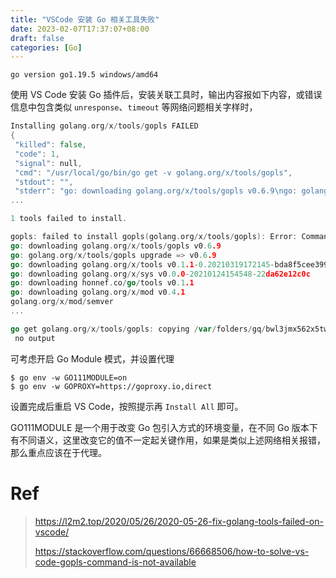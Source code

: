 ```yaml
---
title: "VSCode 安装 Go 相关工具失败"
date: 2023-02-07T17:37:07+08:00
draft: false
categories: [Go]
---
```


```
go version go1.19.5 windows/amd64
```

使用 VS Code 安装 Go 插件后，安装关联工具时，输出内容报如下内容，或错误信息中包含类似 `unresponse`、`timeout` 等网络问题相关字样时，

```go
Installing golang.org/x/tools/gopls FAILED
{
 "killed": false,
 "code": 1,
 "signal": null,
 "cmd": "/usr/local/go/bin/go get -v golang.org/x/tools/gopls",
 "stdout": "",
 "stderr": "go: downloading golang.org/x/tools/gopls v0.6.9\ngo: golang.org/x/tools/gopls upgrade => v0.6.9\ngo: downloading golang.org/x/tools v0.1.1-0.20210319172145-bda8f5cee399
...

1 tools failed to install.

gopls: failed to install gopls(golang.org/x/tools/gopls): Error: Command failed: /usr/local/go/bin/go get -v golang.org/x/tools/gopls
go: downloading golang.org/x/tools/gopls v0.6.9
go: golang.org/x/tools/gopls upgrade => v0.6.9
go: downloading golang.org/x/tools v0.1.1-0.20210319172145-bda8f5cee399
go: downloading golang.org/x/sys v0.0.0-20210124154548-22da62e12c0c
go: downloading honnef.co/go/tools v0.1.1
go: downloading golang.org/x/mod v0.4.1
golang.org/x/mod/semver
...

go get golang.org/x/tools/gopls: copying /var/folders/gq/bwl3jmx562x5twchgxvb6mlh0000gn/T/go-build703164122/b001/exe/a.out: open /usr/local/go/bin/gopls: permission denied
 no output
```

可考虑开启 Go Module 模式，并设置代理

```
$ go env -w GO111MODULE=on
$ go env -w GOPROXY=https://goproxy.io,direct
```

设置完成后重启 VS Code，按照提示再 `Install All` 即可。

GO111MODULE 是一个用于改变 Go 包引入方式的环境变量，在不同 Go 版本下有不同语义，这里改变它的值不一定起关键作用，如果是类似上述网络相关报错，那么重点应该在于代理。

# Ref

> https://l2m2.top/2020/05/26/2020-05-26-fix-golang-tools-failed-on-vscode/
>
> https://stackoverflow.com/questions/66668506/how-to-solve-vs-code-gopls-command-is-not-available
